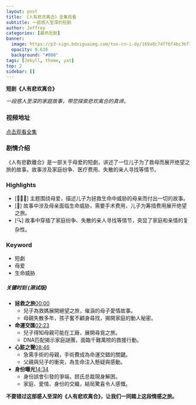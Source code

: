 ```yaml
---
layout: post
title: 《人有悲欢离合》全集观看
subtitle: 一部感人至深的短剧
author: Jeffrey
categories: [最热短剧]
banner:
  image: https://p3-sign.bdxiguaimg.com/tos-cn-i-dy/169a0c74ff6f4bc3bf30617d52018474~tplv-pk90l89vgd-fglass:864:486:90.jpeg?appId=32&channelId=0&customType=custom%2Fnone&from=101_middle_image&imageType=list&isImmersiveScene=0&is_stream=0&lk3s=9d3f5bff&logId=20240219051011D5E0F3857AA4DBA417A5&requestFrom=101&x-expires=1739826612&x-signature=rfcn6XQaOBYhT7kjDh1xawTgzjM%3D
  opacity: 0.618
  background: "#000"
tags: [Jekyll, theme, yat]
top: 2
sidebar: []
---
```

**短剧《人有悲欢离合》**

*一段感人至深的家庭故事，带您探索悲欢离合的真谛。*

### 视频地址

[点击观看全集](https://youtu.be/rkxHkwQiDtk)

### 剧情介绍

《人有悲歡離合》是一部关于母爱的短劇，讲述了一位儿子为了救母而展开绝望之旅的故事。故事涉及家庭纷争、医疗费用、失散的亲人寻找等情节。

### Highlights

* [👩‍👦‍👦] 主题围绕母爱，描述儿子为拯救生命中威胁的母亲而付出一切的故事。
* [🏥] 故事中涉及母亲面临生命威胁，需要手术费用，儿子为筹措费用展开绝望之旅。
* [🔍] 故事中穿插了家庭纷争、失散的亲人寻找等情节，突显了家庭和亲情的复杂性。

### Keyword

* 短劇
* 母爱
* 生命威胁


##### 关键时刻 (测试版)

* **拯救之旅**[00:00](javascript:void(0))
  * 兒子為救媽展開絕望之旅，催淚的母子愛情故事。
  * 母親失散多年，孩子奮不顧身尋找，揭開家庭的動人秘密。
* **命運交匯**[02:23](javascript:void(0))
  * 兒子得知母親可能在工廠，展開尋覓之旅。
  * DNA匹配揭示家庭謎團，面臨千難萬險的救援行動。
* **心脏之聲**[08:46](javascript:void(0))
  * 急需手術的母親，手術費成為命運交錯的關鍵。
  * 父親與兒子的衝突，為生命注入懸疑與感動。
* **身份曝光**[14:34](javascript:void(0))
  * 身份誤會引發的爭端，顾氏总裁現身解困。
  * 家庭、愛情、身份的交織，結局驚喜令人感慨。

**不要错过这部感人至深的《人有悲欢离合》，让我们一同踏上这段情感之旅。**
